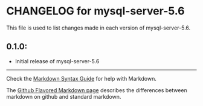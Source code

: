 # CHANGELOG for mysql-server-5.6

This file is used to list changes made in each version of mysql-server-5.6.

## 0.1.0:

* Initial release of mysql-server-5.6

- - -
Check the [Markdown Syntax Guide](http://daringfireball.net/projects/markdown/syntax) for help with Markdown.

The [Github Flavored Markdown page](http://github.github.com/github-flavored-markdown/) describes the differences between markdown on github and standard markdown.
